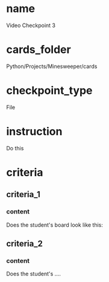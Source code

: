# name
Video Checkpoint 3
 
# cards_folder
Python/Projects/Minesweeper/cards

# checkpoint_type
File

# instruction
Do this

# criteria

## criteria_1

### content
Does the student's board look like this:

## criteria_2

### content
Does the student's ....
